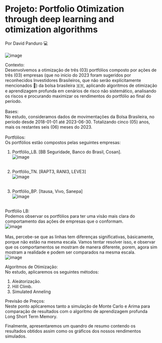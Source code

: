 # Projeto: Portfolio Otimization through deep learning and otimization algorithms
Por David Panduro 💻<br><br>
![image](https://github.com/DavidPanduro/portfolio_invest_otimization/assets/45201867/1ff6e2db-01b1-47f0-b125-a2b674c0581a)<br>

Contexto:<br>
Desenvolvemos a otimização de três (03) portfólios composto por ações de três (03) empresas (que no inicio do 2023 foram sugeridos por reconhecidos Investidores Brasileiros, que não serão explícitamente mencionados 👀) da bolsa brasileira 🇧🇷, aplicando algoritmos de otimização e aprendizagem profunda em cenários de risco não sistemático, analisando os riscos e procurando maximizar os rendimentos do portfólio ao final do período. <br> <br>
Bases: <br> 
No estudo, consideramos dados de movimentações da Bolsa Brasileira, no período desde 2018-01-01 até 2023-06-30. Totalizando cinco (05) anos, mais os restantes seis (06) meses do 2023.<br><br>
Portfólios:<br> Os portfólios estão compostos pelas seguintes empresas:<br>
1. Portfólio_LB. [BB Seguridade, Banco do Brasil, Cosan].<br>
   ![image](https://github.com/DavidPanduro/portfolio_invest_otimization/assets/45201867/6f6e98f8-dbdd-484f-8a7e-89030a2c8ff1)<br><br>

2. Portfólio_TN. [RAPT3, RANI3, LEVE3]<br>
   ![image](https://github.com/DavidPanduro/portfolio_invest_otimization/assets/45201867/cc524e0e-a471-4054-b6e6-e3334131f632)<br><br>

3. Portfólio_BP. [Itausa, Vivo, Sanepa]<br>
   ![image](https://github.com/DavidPanduro/portfolio_invest_otimization/assets/45201867/7cf26b33-d09e-45ef-a594-4ca32014a2fa)<br><br>


Portfólio LB:<br>
Podemos observar os portfólios para ter uma visão mais clara do comportamento das ações de empresas que o conformam.<br>
![image](https://github.com/DavidPanduro/portfolio_invest_otimization/assets/45201867/62460459-8cde-4074-9b01-98fff842f959)<br><br>
Mas, percebe-se que as linhas tem diferenças significativas, básicamente, porque não estão na mesma escala. Vamos tentar resolver isso, e observar que os comportamentos se mostram de manera diferente, porem, agora sim mostram a realidade e podem ser comparados na mesma escala.<br>
   ![image](https://github.com/DavidPanduro/portfolio_invest_otimization/assets/45201867/800a6b54-174e-4bf5-a4ad-5038dd354589)



Algoritmos de Otimização:<br>
No estudo, aplicaremos os seguintes métodos:
1. Aleátorização.
2. Hill Climb.
3. Simulated Anneling

Previsão de Preços:<br>
Neste ponto aplicaremos tanto a simulação de Monte Carlo e Arima para comparação de resultados com o algoritmo de aprendizagem profunda Long Short Term Memory. 

Finalmente, apresentaremos um quandro de resumo contendo os resultados obtidos assim como os gráficos dos nossos rendimentos simulados.
